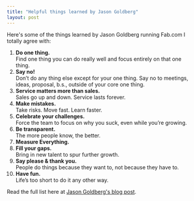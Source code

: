 ```yaml
---
title: "Helpful things learned by Jason Goldberg"
layout: post
---
```


[blogpost]: http://betashop.com/post/11394335084/21things "21 things we’re learning at Fab.com"

Here's some of the things learned by Jason Goldberg running Fab.com I totally
agree with:

1. **Do one thing.**<br>
  Find one thing you can do really well and focus entirely on that one thing.
1. **Say no!**<br>
  Don’t do any thing else except for your one thing. Say no to meetings, ideas, proposal, b.s., outside of your core one thing.
1. **Service matters more than sales.**<br>
  Sales go up and down. Service lasts forever.
1. **Make mistakes.**<br>
  Take risks. Move fast. Learn faster.
1. **Celebrate your challenges.**<br>
  Force the team to focus on why you suck, even while you’re growing.
1. **Be transparent.**<br>
  The more people know, the better.
1. **Measure Everything.**
1. **Fill your gaps.**<br>
  Bring in new talent to spur further growth.
1. **Say please & thank you.**<br>
  People do things because they want to, not because they have to.
1. **Have fun.**<br>
  Life’s too short to do it any other way.

Read the full list here at [Jason Goldberg's blog post][blogpost].